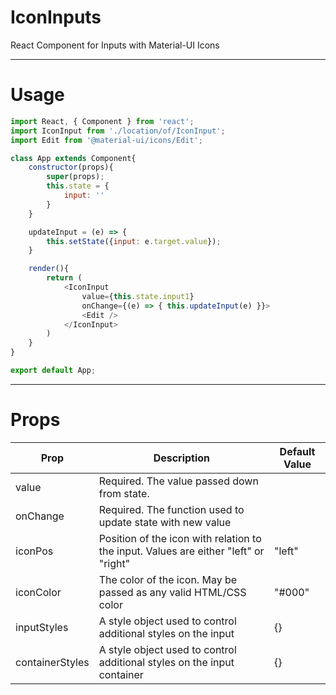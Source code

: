 # IconInputs
React Component for Inputs with Material-UI Icons


---

# Usage

```javascript
import React, { Component } from 'react';
import IconInput from './location/of/IconInput';
import Edit from '@material-ui/icons/Edit';

class App extends Component{
    constructor(props){
        super(props);
        this.state = {
            input: ''
        }
    }

    updateInput = (e) => {
        this.setState({input: e.target.value});
    }

    render(){
        return (
            <IconInput
                value={this.state.input1}
                onChange={(e) => { this.updateInput(e) }}>
                <Edit />
            </IconInput>
        )
    }
}

export default App;
```

---

# Props

|Prop             |Description                                                                          |Default Value      |
|-----------------|-------------------------------------------------------------------------------------|-------------------|
|value            |Required. The value passed down from state.                                          |
|onChange         |Required. The function used to update state with new value                           |
|iconPos          |Position of the icon with relation to the input. Values are either "left" or "right" |"left"
|iconColor        |The color of the icon. May be passed as any valid HTML/CSS color                     |"#000"
|inputStyles      |A style object used to control additional styles on the input                        |{}
|containerStyles  |A style object used to control additional styles on the input container              |{}
